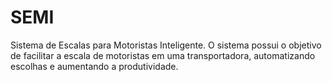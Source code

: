 # SEMI
Sistema de Escalas para Motoristas Inteligente. O sistema possui o objetivo de facilitar a escala de motoristas em uma transportadora, automatizando escolhas e aumentando a produtividade.
